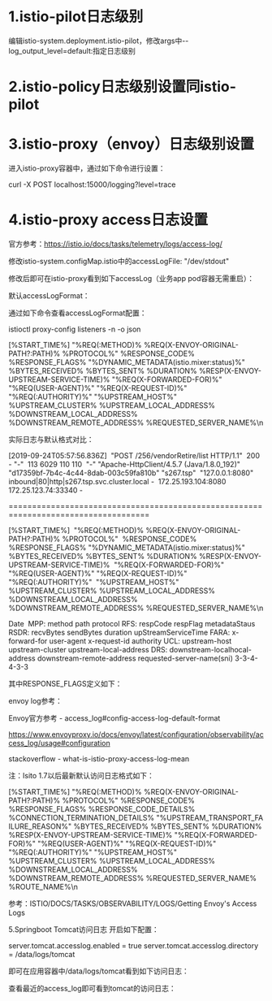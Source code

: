 # 1.istio-pilot日志级别
编辑istio-system.deployment.istio-pilot，修改args中--log_output_level=default:指定日志级别



# 2.istio-policy日志级别设置同istio-pilot
# 3.istio-proxy（envoy）日志级别设置
进入istio-proxy容器中，通过如下命令进行设置：

curl -X POST localhost:15000/logging?level=trace

# 4.istio-proxy access日志设置
官方参考：https://istio.io/docs/tasks/telemetry/logs/access-log/

修改istio-system.configMap.istio中的accessLogFile: "/dev/stdout"



修改后即可在istio-proxy看到如下accessLog（业务app pod容器无需重启）： 



默认accessLogFormat：

通过如下命令查看accessLogFormat配置：

istioctl proxy-config listeners <your pod> -n <your namespace> -o json





[%START_TIME%] \"%REQ(:METHOD)% %REQ(X-ENVOY-ORIGINAL-PATH?:PATH)% %PROTOCOL%\" %RESPONSE_CODE% %RESPONSE_FLAGS% \"%DYNAMIC_METADATA(istio.mixer:status)%\" %BYTES_RECEIVED% %BYTES_SENT% %DURATION% %RESP(X-ENVOY-UPSTREAM-SERVICE-TIME)% \"%REQ(X-FORWARDED-FOR)%\" \"%REQ(USER-AGENT)%\" \"%REQ(X-REQUEST-ID)%\" \"%REQ(:AUTHORITY)%\" \"%UPSTREAM_HOST%\" %UPSTREAM_CLUSTER% %UPSTREAM_LOCAL_ADDRESS% %DOWNSTREAM_LOCAL_ADDRESS% %DOWNSTREAM_REMOTE_ADDRESS% %REQUESTED_SERVER_NAME%\n

实际日志与默认格式对比：

[2019-09-24T05:57:56.836Z] 
"POST /256/vendorRetire/list HTTP/1.1" 
200 - "-" 
113 6029 110 110 
"-" "Apache-HttpClient/4.5.7 (Java/1.8.0_192)" "d17359bf-7b4c-4c44-8dab-003c59fa810b" "s267.tsp" 
"127.0.0.1:8080" inbound|80|http|s267.tsp.svc.cluster.local - 
172.25.193.104:8080 172.25.123.74:33340 - 

====================================================================================

[%START_TIME%] 
\"%REQ(:METHOD)% %REQ(X-ENVOY-ORIGINAL-PATH?:PATH)% %PROTOCOL%\" 
%RESPONSE_CODE% %RESPONSE_FLAGS% \"%DYNAMIC_METADATA(istio.mixer:status)%\" 
%BYTES_RECEIVED% %BYTES_SENT% %DURATION% %RESP(X-ENVOY-UPSTREAM-SERVICE-TIME)% 
\"%REQ(X-FORWARDED-FOR)%\" \"%REQ(USER-AGENT)%\" \"%REQ(X-REQUEST-ID)%\" \"%REQ(:AUTHORITY)%\" 
\"%UPSTREAM_HOST%\" %UPSTREAM_CLUSTER% %UPSTREAM_LOCAL_ADDRESS% 
%DOWNSTREAM_LOCAL_ADDRESS% %DOWNSTREAM_REMOTE_ADDRESS% %REQUESTED_SERVER_NAME%\n

Date 
MPP: method path protocol
RFS: respCode respFlag metadataStaus
RSDR: recvBytes sendBytes duration upStreamServiceTime
FARA: x-forward-for user-agent x-request-id authority
UCL: upstream-host upstream-cluster upstream-local-address
DRS: downstream-localhocal-address downstream-remote-address requested-server-name(sni)
3-3-4-4-3-3

其中RESPONSE_FLAGS定义如下：



envoy log参考：

Envoy官方参考 - access_log#config-access-log-default-format

https://www.envoyproxy.io/docs/envoy/latest/configuration/observability/access_log/usage#configuration

stackoverflow - what-is-istio-proxy-access-log-mean 



注：Isito 1.7以后最新默认访问日志格式如下：

[%START_TIME%]
\"%REQ(:METHOD)% %REQ(X-ENVOY-ORIGINAL-PATH?:PATH)% %PROTOCOL%\"
%RESPONSE_CODE% %RESPONSE_FLAGS% %RESPONSE_CODE_DETAILS% %CONNECTION_TERMINATION_DETAILS% \"%UPSTREAM_TRANSPORT_FAILURE_REASON%\"
%BYTES_RECEIVED% %BYTES_SENT% %DURATION% %RESP(X-ENVOY-UPSTREAM-SERVICE-TIME)%
\"%REQ(X-FORWARDED-FOR)%\" \"%REQ(USER-AGENT)%\" \"%REQ(X-REQUEST-ID)%\" \"%REQ(:AUTHORITY)%\"
\"%UPSTREAM_HOST%\" %UPSTREAM_CLUSTER% %UPSTREAM_LOCAL_ADDRESS% 
%DOWNSTREAM_LOCAL_ADDRESS% %DOWNSTREAM_REMOTE_ADDRESS% %REQUESTED_SERVER_NAME% %ROUTE_NAME%\n



参考：ISTIO/DOCS/TASKS/OBSERVABILITY/LOGS/Getting Envoy's Access Logs

5.Springboot Tomcat访问日志
开启如下配置：

server.tomcat.accesslog.enabled = true
server.tomcat.accesslog.directory = /data/logs/tomcat

即可在应用容器中/data/logs/tomcat看到如下访问日志：


查看最近的access_log即可看到tomcat的访问日志：

